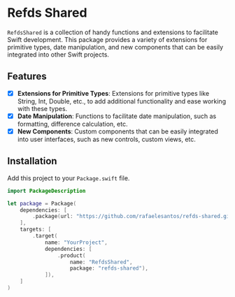 # Refds Shared

`RefdsShared` is a collection of handy functions and extensions to facilitate Swift development. This package provides a variety of extensions for primitive types, date manipulation, and new components that can be easily integrated into other Swift projects.

## Features

- [x] **Extensions for Primitive Types**: Extensions for primitive types like String, Int, Double, etc., to add additional functionality and ease working with these types.
- [x] **Date Manipulation**: Functions to facilitate date manipulation, such as formatting, difference calculation, etc.
- [x] **New Components**: Custom components that can be easily integrated into user interfaces, such as new controls, custom views, etc.

## Installation

Add this project to your `Package.swift` file.

```swift
import PackageDescription

let package = Package(
    dependencies: [
        .package(url: "https://github.com/rafaelesantos/refds-shared.git", branch: "main")
    ],
    targets: [
        .target(
            name: "YourProject",
            dependencies: [
                .product(
                    name: "RefdsShared",
                    package: "refds-shared"),
            ]),
    ]
)
```
